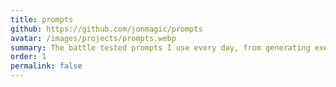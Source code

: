 ```yaml
---
title: prompts
github: https://github.com/jonmagic/prompts
avatar: /images/projects/prompts.webp
summary: The battle tested prompts I use every day, from generating executive summaries to optimizing them via the semantic manifold principle.
order: 1
permalink: false
---
```

